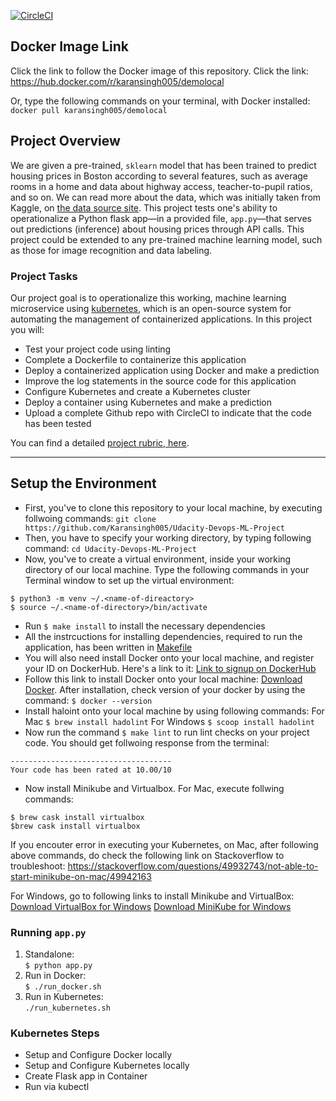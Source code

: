 [![CircleCI](https://circleci.com/gh/Karansingh005/Udacity-Devops-ML-Project/tree/master.svg?style=svg)](https://circleci.com/gh/Karansingh005/Udacity-Devops-ML-Project/tree/master)

## Docker Image Link
Click the link to follow the Docker image of this repository. Click the link: https://hub.docker.com/r/karansingh005/demolocal

Or, type the following commands on your terminal, with Docker installed:
`docker pull karansingh005/demolocal`

## Project Overview
We are given a pre-trained, `sklearn` model that has been trained to predict housing prices in Boston according to several features, such as average rooms in a home and data about highway access, teacher-to-pupil ratios, and so on. We can read more about the data, which was initially taken from Kaggle, on [the data source site](https://www.kaggle.com/c/boston-housing). This project tests one's ability to operationalize a Python flask app—in a provided file, `app.py`—that serves out predictions (inference) about housing prices through API calls. This project could be extended to any pre-trained machine learning model, such as those for image recognition and data labeling.

### Project Tasks

Our project goal is to operationalize this working, machine learning microservice using [kubernetes](https://kubernetes.io/), which is an open-source system for automating the management of containerized applications. In this project you will:
* Test your project code using linting
* Complete a Dockerfile to containerize this application
* Deploy a containerized application using Docker and make a prediction
* Improve the log statements in the source code for this application
* Configure Kubernetes and create a Kubernetes cluster
* Deploy a container using Kubernetes and make a prediction
* Upload a complete Github repo with CircleCI to indicate that the code has been tested

You can find a detailed [project rubric, here](https://review.udacity.com/#!/rubrics/2576/view).

---

## Setup the Environment

* First, you've to clone this repository to your local machine, by executing follwoing commands:
`git clone https://github.com/Karansingh005/Udacity-Devops-ML-Project`
* Then, you have to specify your working directory, by typing following command:
`cd Udacity-Devops-ML-Project`
* Now, you've to create a virtual environment, inside your working directory of our local machine. Type the following commands in your Terminal window to set up the virtual environment:
```
$ python3 -m venv ~/.<name-of-direactory>
$ source ~/.<name-of-directory>/bin/activate
```
* Run `$ make install` to install the necessary dependencies
* All the instrcuctions for installing dependencies, required to run the application, has been written in [Makefile](https://github.com/Karansingh005/Udacity-Devops-ML-Project/blob/master/Makefile)
* You will also need install Docker onto your local machine, and register your ID on DockerHub. Here's a link to it: [Link to signup on DockerHub](https://hub.docker.com/signup)
* Follow this link to install Docker onto your local machine: [Download Docker](https://docs.docker.com/get-docker/). After installation, check version of your docker by using the command: 
`$ docker --version`
* Install haloint onto your local machine by using following commands:
For Mac
`$ brew install hadolint`
For Windows
`$ scoop install hadolint`
* Now run the command `$ make lint` to run lint checks on your project code. You should get follwoing response from the terminal:
```
------------------------------------
Your code has been rated at 10.00/10
```
* Now install Minikube and Virtualbox.
For Mac, execute follwing commands:
```
$ brew cask install virtualbox
$brew cask install virtualbox
```
If you encouter error in executing your Kubernetes, on Mac, after following above commands, do check the following link on Stackoverflow to troubleshoot: https://stackoverflow.com/questions/49932743/not-able-to-start-minikube-on-mac/49942163

For Windows, go to following links to install Minikube and VirtualBox:
[Download VirtualBox for Windows](https://www.virtualbox.org/wiki/Downloads)
[Download MiniKube for Windows](https://kubernetes.io/docs/tasks/tools/install-minikube/)

### Running `app.py`

1. Standalone:  
`$ python app.py`
2. Run in Docker:  
`$ ./run_docker.sh`
3. Run in Kubernetes:  
`./run_kubernetes.sh`

### Kubernetes Steps

* Setup and Configure Docker locally
* Setup and Configure Kubernetes locally
* Create Flask app in Container
* Run via kubectl
